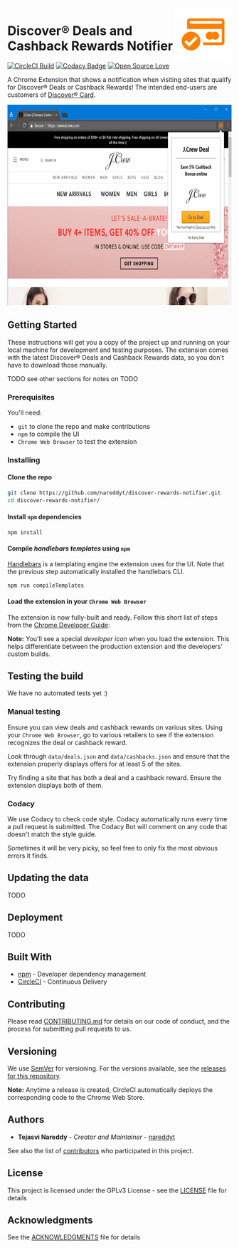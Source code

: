 <img src="icon/store-icon-128-border.png" align="right" alt="Chrome Web Store Icon" />

# Discover® Deals and Cashback Rewards Notifier

[![CircleCI Build](https://circleci.com/gh/nareddyt/discover-rewards-notifier/tree/master.svg?style=svg)](https://circleci.com/gh/nareddyt/discover-rewards-notifier/tree/master)
[![Codacy Badge](https://api.codacy.com/project/badge/Grade/c196a657cab442c98672c7b52fafe1f9)](https://www.codacy.com/app/nareddyt/discover-rewards-notifier?utm_source=github.com&amp;utm_medium=referral&amp;utm_content=nareddyt/discover-rewards-notifier&amp;utm_campaign=Badge_Grade)
[![Open Source Love](https://badges.frapsoft.com/os/v1/open-source.svg?v=103)](https://github.com/ellerbrock/open-source-badge/)

A Chrome Extension that shows a notification when visiting sites that qualify for Discover® Deals or Cashback Rewards! The intended end-users are customers of [Discover® Card](https://www.discover.com/).

<p align="center">
    <img src="img/screenshots/jcrew.jpg" width="654" height="450" alt="Screenshot of extension in use" />
</p>

## Getting Started

These instructions will get you a copy of the project up and running on your local machine for development and testing purposes.
The extension comes with the latest Discover® Deals and Cashback Rewards data, so you don't have to download those manually.

TODO see other sections for notes on TODO

### Prerequisites

You'll need:

- `git` to clone the repo and make contributions
- `npm` to compile the UI
- `Chrome Web Browser` to test the extension

### Installing

#### Clone the repo

```bash
git clone https://github.com/nareddyt/discover-rewards-notifier.git
cd discover-rewards-notifier/
```

#### Install `npm` dependencies

```
npm install
```

#### Compile *handlebars templates* using `npm`

[Handlebars](http://handlebarsjs.com/) is a templating engine the extension uses for the UI.
Note that the previous step automatically installed the handlebars CLI.

```
npm run compileTemplates
```

#### Load the extension in your `Chrome Web Browser`

The extension is now fully-built and ready. Follow this short list of steps from the [Chrome Developer Guide](https://developer.chrome.com/extensions/getstarted#unpacked):

**Note:** You'll see a special *developer icon* when you load the extension. This helps differentiate between the production extension and the developers' custom builds.

## Testing the build

We have no automated tests yet :)

### Manual testing

Ensure you can view deals and cashback rewards on various sites.
Using your `Chrome Web Browser`, go to various retailers to see if the extension recognizes the deal or cashback reward.

Look through `data/deals.json` and `data/cashbacks.json` and ensure that the extension properly displays offers for at least 5 of the sites.

Try finding a site that has both a deal and a cashback reward. Ensure the extension displays both of them.

### Codacy

We use Codacy to check code style. Codacy automatically runs every time a pull request is submitted.
The Codacy Bot will comment on any code that doesn't match the style guide.

Sometimes it will be very picky, so feel free to only fix the most obvious errors it finds.

## Updating the data

TODO

## Deployment

TODO

## Built With

* [npm](https://www.npmjs.com/) - Developer dependency management
* [CircleCI](https://circleci.com/) - Continuous Delivery

## Contributing

Please read [CONTRIBUTING.md](https://gist.github.com/PurpleBooth/b24679402957c63ec426) for details on our code of conduct, and the process for submitting pull requests to us.

## Versioning

We use [SemVer](http://semver.org/) for versioning. For the versions available, see the [releases for this repository](https://github.com/nareddyt/discover-deals-notifier-extension/releases).

**Note:** Anytime a release is created, CircleCI automatically deploys the corresponding code to the Chrome Web Store.

## Authors

* **Tejasvi Nareddy** - *Creator and Maintainer* - [nareddyt](https://github.com/nareddyt)

See also the list of [contributors](https://github.com/your/project/contributors) who participated in this project.

## License

This project is licensed under the GPLv3 License - see the [LICENSE](LICENSE) file for details

## Acknowledgments

See the [ACKNOWLEDGMENTS](ACKNOWLEDGMENTS) file for details
